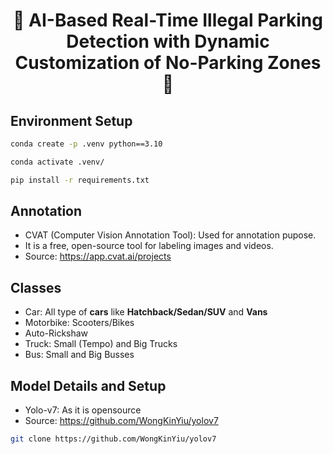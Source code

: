<h1 align="center">🚗 AI-Based Real-Time Illegal Parking Detection with Dynamic Customization of No-Parking Zones  🚫</h1>

## Environment Setup

```bash
conda create -p .venv python==3.10
```

```bash
conda activate .venv/
```

```bash
pip install -r requirements.txt
```

## Annotation 

* CVAT (Computer Vision Annotation Tool): Used for annotation pupose.
* It is a free, open-source tool for labeling images and videos.
* Source: https://app.cvat.ai/projects

## Classes 

* Car: All type of **cars** like **Hatchback/Sedan/SUV** and **Vans**
* Motorbike: Scooters/Bikes
* Auto-Rickshaw
* Truck: Small (Tempo) and Big Trucks
* Bus: Small and Big Busses

## Model Details and Setup

* Yolo-v7: As it is opensource
* Source: https://github.com/WongKinYiu/yolov7

```bash
git clone https://github.com/WongKinYiu/yolov7
```
